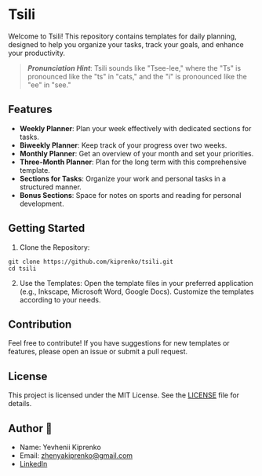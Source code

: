 # Tsili
Welcome to Tsili! This repository contains templates for daily planning, designed to help you organize your tasks, track your goals, and enhance your productivity.
> __*Pronunciation Hint*__: Tsili sounds like "Tsee-lee," where the "Ts" is pronounced like the "ts" in "cats," and the "i" is pronounced like the "ee" in "see."

## Features
* **Weekly Planner**: Plan your week effectively with dedicated sections for tasks.
* **Biweekly Planner**: Keep track of your progress over two weeks.
* **Monthly Planner**: Get an overview of your month and set your priorities.
* **Three-Month Planner**: Plan for the long term with this comprehensive template.
* **Sections for Tasks**: Organize your work and personal tasks in a structured manner.
* **Bonus Sections**: Space for notes on sports and reading for personal development.

## Getting Started
1. Clone the Repository:
```
git clone https://github.com/kiprenko/tsili.git
cd tsili
```
2. Use the Templates:
        Open the template files in your preferred application (e.g., Inkscape, Microsoft Word, Google Docs).
        Customize the templates according to your needs.

## Contribution
Feel free to contribute! If you have suggestions for new templates or features, please open an issue or submit a pull request.

## License
This project is licensed under the MIT License. See the [LICENSE](LICENSE) file for details.

## Author 🦝
- Name: Yevhenii Kiprenko
- Email: zhenyakiprenko@gmail.com
- [LinkedIn](https://www.linkedin.com/in/kiprenko/)
